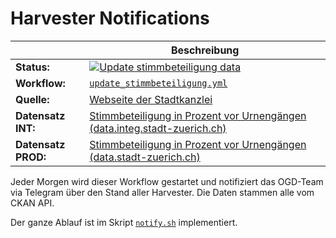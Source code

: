 Harvester Notifications
=======================

||Beschreibung|
|---|---|
|**Status:**|[![Update stimmbeteiligung data](https://github.com/opendatazurich/opendatazurich.github.io/actions/workflows/update_stimmbeteiligung.yml/badge.svg)](https://github.com/opendatazurich/opendatazurich.github.io/actions/workflows/update_stimmbeteiligung.yml)|
|**Workflow:**|[`update_stimmbeteiligung.yml`](https://github.com/opendatazurich/opendatazurich.github.io/blob/master/.github/workflows/update_stimmbeteiligung.yml)|
|**Quelle:**| [Webseite der Stadtkanzlei](https://www.stadt-zuerich.ch/portal/de/index/politik_u_recht/abstimmungen_u_wahlen/aktuell/stand-stimmbeteiligung.html)
|**Datensatz INT:**|[Stimmbeteiligung in Prozent vor Urnengängen (data.integ.stadt-zuerich.ch)](https://data.integ.stadt-zuerich.ch/dataset/politik_stimmbeteiligung-vor-urnengangen)|
|**Datensatz PROD:**|[Stimmbeteiligung in Prozent vor Urnengängen (data.stadt-zuerich.ch)](https://data.stadt-zuerich.ch/dataset/politik_stimmbeteiligung-vor-urnengangen)|

Jeder Morgen wird dieser Workflow gestartet und notifiziert das OGD-Team via Telegram über den Stand aller Harvester.
Die Daten stammen alle vom CKAN API.

Der ganze Ablauf ist im Skript [`notify.sh`](https://github.com/opendatazurich/opendatazurich.github.io/blob/master/automation/notify_datasets/notify.py) implementiert.
